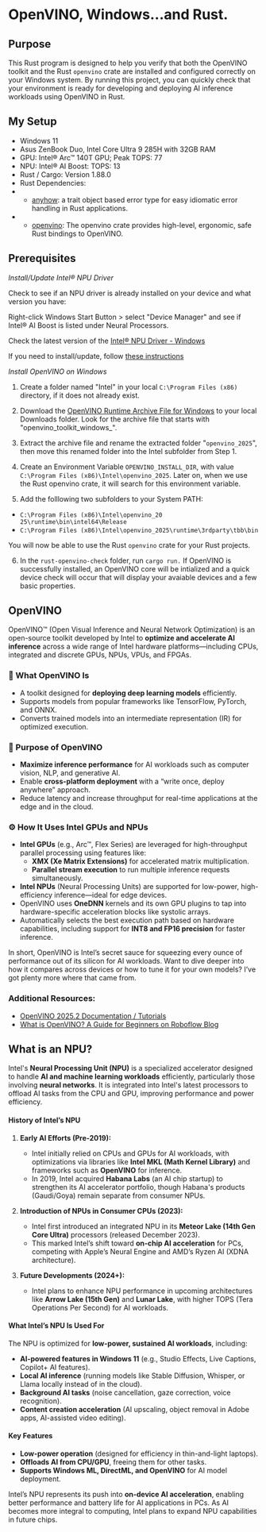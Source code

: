 
# OpenVINO, Windows...and Rust. 

## Purpose

This Rust program is designed to help you verify that both the OpenVINO toolkit and the Rust `openvino` crate are installed and configured correctly on your Windows system. By running this project, you can quickly check that your environment is ready for developing and deploying AI inference workloads using OpenVINO in Rust.

## My Setup 

- Windows 11
- Asus ZenBook Duo, Intel Core Ultra 9 285H with 32GB RAM
- GPU: Intel® Arc™ 140T GPU; Peak TOPS: 77
- NPU: Intel® AI Boost: TOPS: 13
- Rust / Cargo: Version 1.88.0 
- Rust Dependencies: 
- - [anyhow](https://crates.io/crates/anyhow): a trait object based error type for easy idiomatic error handling in Rust applications. 
- - [openvino](https://docs.rs/openvino/latest/openvino/index.html): The openvino crate provides high-level, ergonomic, safe Rust bindings to OpenVINO. 

## Prerequisites

*Install/Update Intel® NPU Driver*

Check to see if an NPU driver is already installed on your device and what version you have:

Right-click Windows Start Button > select "Device Manager" and see if Intel® AI Boost is listed under Neural Processors. 

Check the latest version of the [Intel® NPU Driver - Windows](https://www.intel.com/content/www/us/en/download/794734/intel-npu-driver-windows.html)

If you need to install/update, follow [these instructions](https://downloadmirror.intel.com/854488/NPU_Win_Release_Notes_v32.0.100.4023.pdf)

*Install OpenVINO on Windows*

1. Create a folder named "Intel" in your local `C:\Program Files (x86)` directory, if it does not already exist.

2. Download the [OpenVINO Runtime Archive File for Windows](https://storage.openvinotoolkit.org/repositories/openvino/packages/2025.2/windows/) to your local Downloads folder. Look for the archive file that starts with "openvino_toolkit_windows_".

3. Extract the archive file and rename the extracted folder "`openvino_2025`", then move this renamed folder into the Intel subfolder from Step 1. 

4. Create an Environment Variable `OPENVINO_INSTALL_DIR`, with value `C:\Program Files (x86)\Intel\openvino_2025`. Later on, when we use the Rust openvino crate, it will search for this environment variable. 

5. Add the folllowing two subfolders to your System PATH: 
- `C:\Program Files (x86)\Intel\openvino_20 25\runtime\bin\intel64\Release`
- `C:\Program Files (x86)\Intel\openvino_2025\runtime\3rdparty\tbb\bin`

You will now be able to use the Rust `openvino` crate for your Rust projects. 

6. In the `rust-openvino-check` folder, run `cargo run.` If OpenVINO is successfully installed, an OpenVINO core will be intialized and a quick device check will occur that will display your avaiable devices and a few basic properties. 

## OpenVINO 

OpenVINO™ (Open Visual Inference and Neural Network Optimization) is an open-source toolkit developed by Intel to **optimize and accelerate AI inference** across a wide range of Intel hardware platforms—including CPUs, integrated and discrete GPUs, NPUs, VPUs, and FPGAs.

### 🧠 What OpenVINO Is
- A toolkit designed for **deploying deep learning models** efficiently.
- Supports models from popular frameworks like TensorFlow, PyTorch, and ONNX.
- Converts trained models into an intermediate representation (IR) for optimized execution.

### 🎯 Purpose of OpenVINO
- **Maximize inference performance** for AI workloads such as computer vision, NLP, and generative AI.
- Enable **cross-platform deployment** with a “write once, deploy anywhere” approach.
- Reduce latency and increase throughput for real-time applications at the edge and in the cloud.

### ⚙️ How It Uses Intel GPUs and NPUs
- **Intel GPUs** (e.g., Arc™, Flex Series) are leveraged for high-throughput parallel processing using features like:
  - **XMX (Xe Matrix Extensions)** for accelerated matrix multiplication.
  - **Parallel stream execution** to run multiple inference requests simultaneously.
- **Intel NPUs** (Neural Processing Units) are supported for low-power, high-efficiency inference—ideal for edge devices.
- OpenVINO uses **OneDNN** kernels and its own GPU plugins to tap into hardware-specific acceleration blocks like systolic arrays.
- Automatically selects the best execution path based on hardware capabilities, including support for **INT8 and FP16 precision** for faster inference.

In short, OpenVINO is Intel’s secret sauce for squeezing every ounce of performance out of its silicon for AI workloads. Want to dive deeper into how it compares across devices or how to tune it for your own models? I’ve got plenty more where that came from.

### Additional Resources: 

- [OpenVINO 2025.2 Documentation / Tutorials](https://docs.openvino.ai/2025/index.html)
- [What is OpenVINO? A Guide for Beginners on Roboflow Blog](https://blog.roboflow.com/what-is-openvino/)


## What is an NPU? 

Intel's **Neural Processing Unit (NPU)** is a specialized accelerator designed to handle **AI and machine learning workloads** efficiently, particularly those involving **neural networks**. It is integrated into Intel's latest processors to offload AI tasks from the CPU and GPU, improving performance and power efficiency.

#### **History of Intel’s NPU**
1. **Early AI Efforts (Pre-2019):**  
   - Intel initially relied on CPUs and GPUs for AI workloads, with optimizations via libraries like **Intel MKL (Math Kernel Library)** and frameworks such as **OpenVINO** for inference.
   - In 2019, Intel acquired **Habana Labs** (an AI chip startup) to strengthen its AI accelerator portfolio, though Habana's products (Gaudi/Goya) remain separate from consumer NPUs.

2. **Introduction of NPUs in Consumer CPUs (2023):**  
   - Intel first introduced an integrated NPU in its **Meteor Lake (14th Gen Core Ultra)** processors (released December 2023).  
   - This marked Intel’s shift toward **on-chip AI acceleration** for PCs, competing with Apple’s Neural Engine and AMD’s Ryzen AI (XDNA architecture).

3. **Future Developments (2024+):**  
   - Intel plans to enhance NPU performance in upcoming architectures like **Arrow Lake (15th Gen)** and **Lunar Lake**, with higher TOPS (Tera Operations Per Second) for AI workloads.

#### **What Intel’s NPU Is Used For**
The NPU is optimized for **low-power, sustained AI workloads**, including:
- **AI-powered features in Windows 11** (e.g., Studio Effects, Live Captions, Copilot+ AI features).
- **Local AI inference** (running models like Stable Diffusion, Whisper, or Llama locally instead of in the cloud).
- **Background AI tasks** (noise cancellation, gaze correction, voice recognition).
- **Content creation acceleration** (AI upscaling, object removal in Adobe apps, AI-assisted video editing).

#### **Key Features**
- **Low-power operation** (designed for efficiency in thin-and-light laptops).
- **Offloads AI from CPU/GPU**, freeing them for other tasks.
- **Supports Windows ML, DirectML, and OpenVINO** for AI model deployment.

Intel’s NPU represents its push into **on-device AI acceleration**, enabling better performance and battery life for AI applications in PCs. As AI becomes more integral to computing, Intel plans to expand NPU capabilities in future chips.